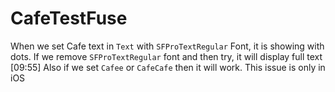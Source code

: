 # CafeTestFuse
When we set Cafe text in `Text` with `SFProTextRegular` Font, it is showing with dots. If we remove `SFProTextRegular` font and then try, it will display full text
[09:55]
Also if we set `Cafee` or `CafeCafe` then it will work. This issue is only in iOS